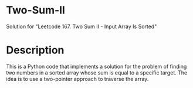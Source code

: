 # Two-Sum-ll
Solution for "Leetcode 167. Two Sum II - Input Array Is Sorted"

# Description

This is a Python code that implements a solution for the problem of finding two numbers in a sorted array whose sum is equal to a specific target. The idea is to use a two-pointer approach to traverse the array.
